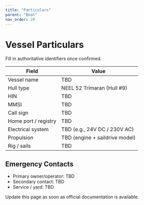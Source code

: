 ```yaml
---
title: "Particulars"
parent: "Boat"
nav_order: 20
---
```


# Vessel Particulars

Fill in authoritative identifiers once confirmed.

| Field | Value |
| --- | --- |
| Vessel name | TBD |
| Hull type | NEEL 52 Trimaran (Hull #9) |
| HIN | TBD |
| MMSI | TBD |
| Call sign | TBD |
| Home port / registry | TBD |
| Electrical system | TBD (e.g., 24V DC / 230V AC) |
| Propulsion | TBD (engine + saildrive model) |
| Rig / sails | TBD |

## Emergency Contacts

- Primary owner/operator: TBD
- Secondary contact: TBD
- Service / yard: TBD

Update this page as soon as official documentation is available.
